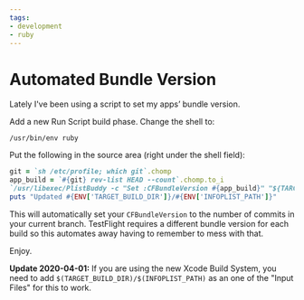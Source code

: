 ```yaml
---
tags:
- development
- ruby
---
```


# Automated Bundle Version

Lately I've been using a script to set my apps’ bundle version.

Add a new Run Script build phase. Change the shell to:

```
/usr/bin/env ruby
```

Put the following in the source area (right under the shell field):

``` ruby
git = `sh /etc/profile; which git`.chomp
app_build = `#{git} rev-list HEAD --count`.chomp.to_i
`/usr/libexec/PlistBuddy -c "Set :CFBundleVersion #{app_build}" "${TARGET_BUILD_DIR}/${INFOPLIST_PATH}"`
puts "Updated #{ENV['TARGET_BUILD_DIR']}/#{ENV['INFOPLIST_PATH']}"
```

This will automatically set your `CFBundleVersion` to the number of commits in your current branch. TestFlight requires a different bundle version for each build so this automates away having to remember to mess with that.

Enjoy.

**Update 2020-04-01:** If you are using the new Xcode Build System, you need to add `$(TARGET_BUILD_DIR)/$(INFOPLIST_PATH)` as an one of the "Input Files" for this to work.
